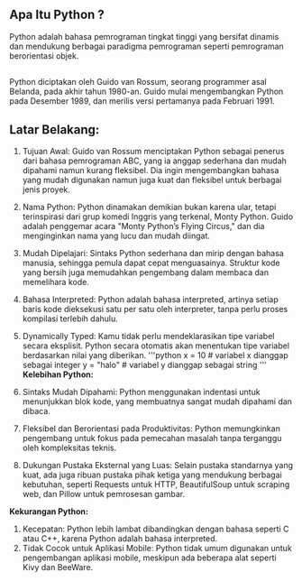## Apa Itu Python ? 
Python adalah bahasa pemrograman tingkat tinggi yang bersifat dinamis dan mendukung berbagai paradigma pemrograman seperti pemrograman berorientasi objek.

## 
Python diciptakan oleh Guido van Rossum, seorang programmer asal Belanda, pada akhir tahun 1980-an. Guido mulai mengembangkan Python pada Desember 1989, dan merilis versi pertamanya pada Februari 1991.

## Latar Belakang:
1. Tujuan Awal: Guido van Rossum menciptakan Python sebagai penerus dari bahasa pemrograman ABC, yang ia anggap sederhana dan mudah dipahami namun kurang fleksibel. Dia ingin mengembangkan bahasa yang mudah digunakan namun juga kuat dan fleksibel untuk berbagai jenis proyek.
2. Nama Python: Python dinamakan demikian bukan karena ular, tetapi terinspirasi dari grup komedi Inggris yang terkenal, Monty Python. Guido adalah penggemar acara "Monty Python’s Flying Circus," dan dia menginginkan nama yang lucu dan mudah diingat.


1. Mudah Dipelajari: Sintaks Python sederhana dan mirip dengan bahasa manusia, sehingga pemula dapat cepat menguasainya. Struktur kode yang bersih juga memudahkan pengembang dalam membaca dan memelihara kode.

2. Bahasa Interpreted: Python adalah bahasa interpreted, artinya setiap baris kode dieksekusi satu per satu oleh interpreter, tanpa perlu proses kompilasi terlebih dahulu.

3. Dynamically Typed: Kamu tidak perlu mendeklarasikan tipe variabel secara eksplisit. Python secara otomatis akan menentukan tipe variabel berdasarkan nilai yang diberikan.
'''python
    x = 10      # variabel x dianggap sebagai integer
    y = "halo"  # variabel y dianggap sebagai string
'''
**Kelebihan Python:**
1. Sintaks Mudah Dipahami: Python menggunakan indentasi untuk menunjukkan blok kode, yang membuatnya sangat mudah dipahami dan dibaca.
2. Fleksibel dan Berorientasi pada Produktivitas: Python memungkinkan pengembang untuk fokus pada pemecahan masalah tanpa terganggu oleh kompleksitas teknis.
3. Dukungan Pustaka Eksternal yang Luas: Selain pustaka standarnya yang kuat, ada juga ribuan pustaka pihak ketiga yang mendukung berbagai kebutuhan, seperti Requests untuk HTTP, BeautifulSoup untuk scraping web, dan Pillow untuk pemrosesan gambar.

**Kekurangan Python:**
1. Kecepatan: Python lebih lambat dibandingkan dengan bahasa seperti C atau C++, karena Python adalah bahasa interpreted.
2. Tidak Cocok untuk Aplikasi Mobile: Python tidak umum digunakan untuk pengembangan aplikasi mobile, meskipun ada beberapa alat seperti Kivy dan BeeWare.
